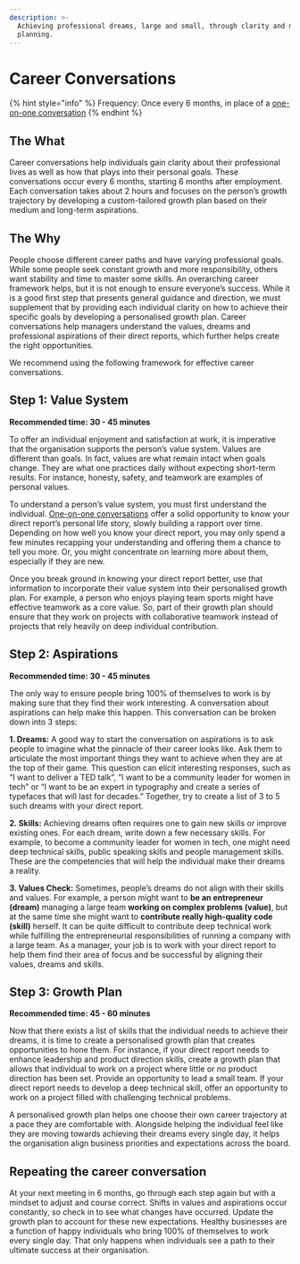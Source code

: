 ```yaml
---
description: >-
  Achieving professional dreams, large and small, through clarity and mindful
  planning.
---
```


# Career Conversations

{% hint style="info" %}
Frequency: Once every 6 months, in place of a [one-on-one conversation](https://playbook.obvious.in/employee-handbook/meetings-and-conversations/one-on-ones)
{% endhint %}

## The What

Career conversations help individuals gain clarity about their professional lives as well as how that plays into their personal goals. These conversations occur every 6 months, starting 6 months after employment. Each conversation takes about 2 hours and focuses on the person’s growth trajectory by developing a custom-tailored growth plan based on their medium and long-term aspirations.

## The Why

People choose different career paths and have varying professional goals. While some people seek constant growth and more responsibility, others want stability and time to master some skills. An overarching career framework helps, but it is not enough to ensure everyone’s success. While it is a good first step that presents general guidance and direction, we must supplement that by providing each individual clarity on how to achieve their specific goals by developing a personalised growth plan. Career conversations help managers understand the values, dreams and professional aspirations of their direct reports, which further helps create the right opportunities.

We recommend using the following framework for effective career conversations.

## Step 1: Value System

**Recommended time: 30 - 45 minutes**

To offer an individual enjoyment and satisfaction at work, it is imperative that the organisation supports the person’s value system. Values are different than goals. In fact, values are what remain intact when goals change. They are what one practices daily without expecting short-term results. For instance, honesty, safety, and teamwork are examples of personal values.

To understand a person’s value system, you must first understand the individual. [One-on-one conversations](https://app.gitbook.com/@obvious/s/playbook/employee-handbook/meetings-and-conversations/one-on-ones) offer a solid opportunity to know your direct report’s personal life story, slowly building a rapport over time. Depending on how well you know your direct report, you may only spend a few minutes recapping your understanding and offering them a chance to tell you more. Or, you might concentrate on learning more about them, especially if they are new.

Once you break ground in knowing your direct report better, use that information to incorporate their value system into their personalised growth plan. For example, a person who enjoys playing team sports might have effective teamwork as a core value. So, part of their growth plan should ensure that they work on projects with collaborative teamwork instead of projects that rely heavily on deep individual contribution.

## Step 2: Aspirations

**Recommended time: 30 - 45 minutes**

The only way to ensure people bring 100% of themselves to work is by making sure that they find their work interesting. A conversation about aspirations can help make this happen. This conversation can be broken down into 3 steps:

**1. Dreams:** A good way to start the conversation on aspirations is to ask people to imagine what the pinnacle of their career looks like. Ask them to articulate the most important things they want to achieve when they are at the top of their game. This question can elicit interesting responses, such as “I want to deliver a TED talk”, “I want to be a community leader for women in tech” or  “I want to be an expert in typography and create a series of typefaces that will last for decades.” Together, try to create a list of 3 to 5 such dreams with your direct report.

**2. Skills:** Achieving dreams often requires one to gain new skills or improve existing ones. For each dream, write down a few necessary skills. For example, to become a community leader for women in tech, one might need deep technical skills, public speaking skills and people management skills. These are the competencies that will help the individual make their dreams a reality.

**3. Values Check:** Sometimes, people’s dreams do not align with their skills and values. For example, a person might want to **be an entrepreneur \(dream\)** managing a large team **working on complex problems \(value\)**, but at the same time she might want to **contribute really high-quality code \(skill\)** herself. It can be quite difficult to contribute deep technical work while fulfilling the entrepreneurial responsibilities of running a company with a large team. As a manager, your job is to work with your direct report to help them find their area of focus and be successful by aligning their values, dreams and skills.

## Step 3: Growth Plan

**Recommended time: 45 - 60 minutes**

Now that there exists a list of skills that the individual needs to achieve their dreams, it is time to create a personalised growth plan that creates opportunities to hone them. For instance, if your direct report needs to enhance leadership and product direction skills, create a growth plan that allows that individual to work on a project where little or no product direction has been set. Provide an opportunity to lead a small team. If your direct report needs to develop a deep technical skill, offer an opportunity to work on a project filled with challenging technical problems.

A personalised growth plan helps one choose their own career trajectory at a pace they are comfortable with. Alongside helping the individual feel like they are moving towards achieving their dreams every single day, it helps the organisation align business priorities and expectations across the board.

## Repeating the career conversation

At your next meeting in 6 months, go through each step again but with a mindset to adjust and course correct. Shifts in values and aspirations occur constantly, so check in to see what changes have occurred. Update the growth plan to account for these new expectations. Healthy businesses are a function of happy individuals who bring 100% of themselves to work every single day. That only happens when individuals see a path to their ultimate success at their organisation.  



